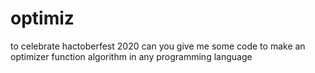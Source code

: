 # optimiz

to celebrate hactoberfest 2020 can you give me some code to make an optimizer function algorithm in any programming language
